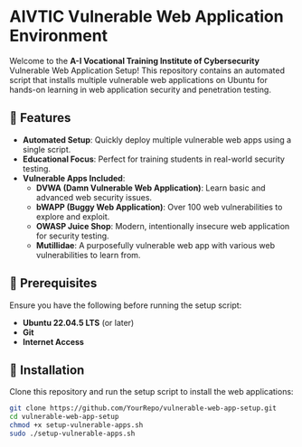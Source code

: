 # AIVTIC Vulnerable Web Application Environment

Welcome to the **A-I Vocational Training Institute of Cybersecurity** Vulnerable Web Application Setup! This repository contains an automated script that installs multiple vulnerable web applications on Ubuntu for hands-on learning in web application security and penetration testing.

## 🚀 Features

- **Automated Setup**: Quickly deploy multiple vulnerable web apps using a single script.
- **Educational Focus**: Perfect for training students in real-world security testing.
- **Vulnerable Apps Included**:
  - **DVWA (Damn Vulnerable Web Application)**: Learn basic and advanced web security issues.
  - **bWAPP (Buggy Web Application)**: Over 100 web vulnerabilities to explore and exploit.
  - **OWASP Juice Shop**: Modern, intentionally insecure web application for security testing.
  - **Mutillidae**: A purposefully vulnerable web app with various web vulnerabilities to learn from.

## 📜 Prerequisites

Ensure you have the following before running the setup script:
- **Ubuntu 22.04.5 LTS** (or later)
- **Git**
- **Internet Access**

## 🔧 Installation

Clone this repository and run the setup script to install the web applications:

```bash
git clone https://github.com/YourRepo/vulnerable-web-app-setup.git
cd vulnerable-web-app-setup
chmod +x setup-vulnerable-apps.sh
sudo ./setup-vulnerable-apps.sh
